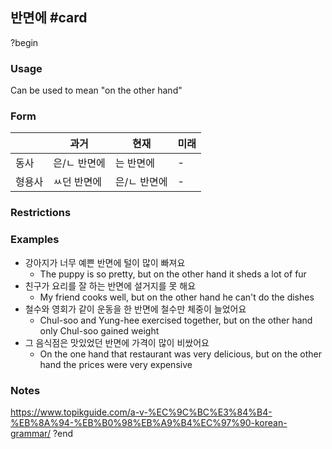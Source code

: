 ## 반면에 #card
?begin
### Usage
Can be used to mean "on the other hand"
### Form
|     | 과거      | 현재      | 미래  |
| --- | ------- | ------- | --- |
| 동사  | 은/ㄴ 반면에 | 는 반면에   | -   |
| 형용사 | ㅆ던 반면에  | 은/ㄴ 반면에 | -   |
### Restrictions
### Examples
* 강아지가 너무 예쁜 반면에 털이 많이 빠져요
	* The puppy is so pretty, but on the other hand it sheds a lot of fur
* 친구가 요리를 잘 하는 반면에 설거지를 못 해요
	* My friend cooks well, but on the other hand he can't do the dishes
* 철수와 영회가 같이 운동을 한 반면에 철수만 체중이 늘었어요
	* Chul-soo and Yung-hee exercised together, but on the other hand only Chul-soo gained weight
* 그 음식점은 맛있었던 반면에 가격이 많이 비쌌어요
	* On the one hand that restaurant was very delicious, but on the other hand the prices were very expensive
### Notes
https://www.topikguide.com/a-v-%EC%9C%BC%E3%84%B4-%EB%8A%94-%EB%B0%98%EB%A9%B4%EC%97%90-korean-grammar/
?end
